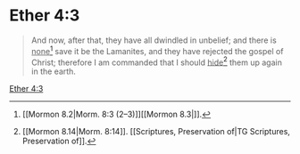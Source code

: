 # Ether 4:3

> And now, after that, they have all dwindled in unbelief; and there is <u>none</u>[^a] save it be the Lamanites, and they have rejected the gospel of Christ; therefore I am commanded that I should <u>hide</u>[^b] them up again in the earth.

[Ether 4:3](https://www.churchofjesuschrist.org/study/scriptures/bofm/ether/4?lang=eng&id=p3#p3)


[^a]: [[Mormon 8.2|Morm. 8:3 (2–3)]][[Mormon 8.3|]].  
[^b]: [[Mormon 8.14|Morm. 8:14]]. [[Scriptures, Preservation of|TG Scriptures, Preservation of]].  

